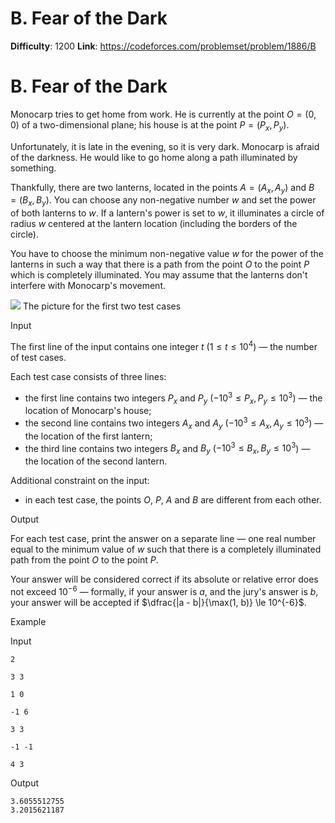 # B. Fear of the Dark 
**Difficulty**: 1200 
**Link**: https://codeforces.com/problemset/problem/1886/B

# B. Fear of the Dark
Monocarp tries to get home from work. He is currently at the point $O = (0,
0)$ of a two-dimensional plane; his house is at the point $P = (P_x,
P_y)$.

Unfortunately, it is late in the evening, so it is very dark. Monocarp is
afraid of the darkness. He would like to go home along a path illuminated by
something.

Thankfully, there are two lanterns, located in the points $A = (A_x, A_y)$
and $B = (B_x, B_y)$. You can choose any non-negative number $w$ and
set the power of both lanterns to $w$. If a lantern's power is set to
$w$, it illuminates a circle of radius $w$ centered at the lantern
location (including the borders of the circle).

You have to choose the minimum non-negative value $w$ for the power of the
lanterns in such a way that there is a path from the point $O$ to the
point $P$ which is completely illuminated. You may assume that the
lanterns don't interfere with Monocarp's movement.

![](https://espresso.codeforces.com/51243c6d43c604e65e2c87ec10df77172b64cf1f.png)
The picture for the first two test cases

Input

The first line of the input contains one integer $t$ ($1 \le t \le
10^4$) — the number of test cases.

Each test case consists of three lines:

  * the first line contains two integers $P_x$ and $P_y$ ($-10^3 \le P_x, P_y \le 10^3$) — the location of Monocarp's house; 
  * the second line contains two integers $A_x$ and $A_y$ ($-10^3 \le A_x, A_y \le 10^3$) — the location of the first lantern; 
  * the third line contains two integers $B_x$ and $B_y$ ($-10^3 \le B_x, B_y \le 10^3$) — the location of the second lantern. 

Additional constraint on the input:

  * in each test case, the points $O$, $P$, $A$ and $B$ are different from each other. 

Output

For each test case, print the answer on a separate line — one real number
equal to the minimum value of $w$ such that there is a completely
illuminated path from the point $O$ to the point $P$.

Your answer will be considered correct if its absolute or relative error does
not exceed $10^{-6}$ — formally, if your answer is $a$, and the jury's
answer is $b$, your answer will be accepted if $\dfrac{|a - b|}{\max(1,
b)} \le 10^{-6}$.

Example

Input

    
    
    2
    
    3 3
    
    1 0
    
    -1 6
    
    3 3
    
    -1 -1
    
    4 3

Output

    
    
    3.6055512755
    3.2015621187
    

